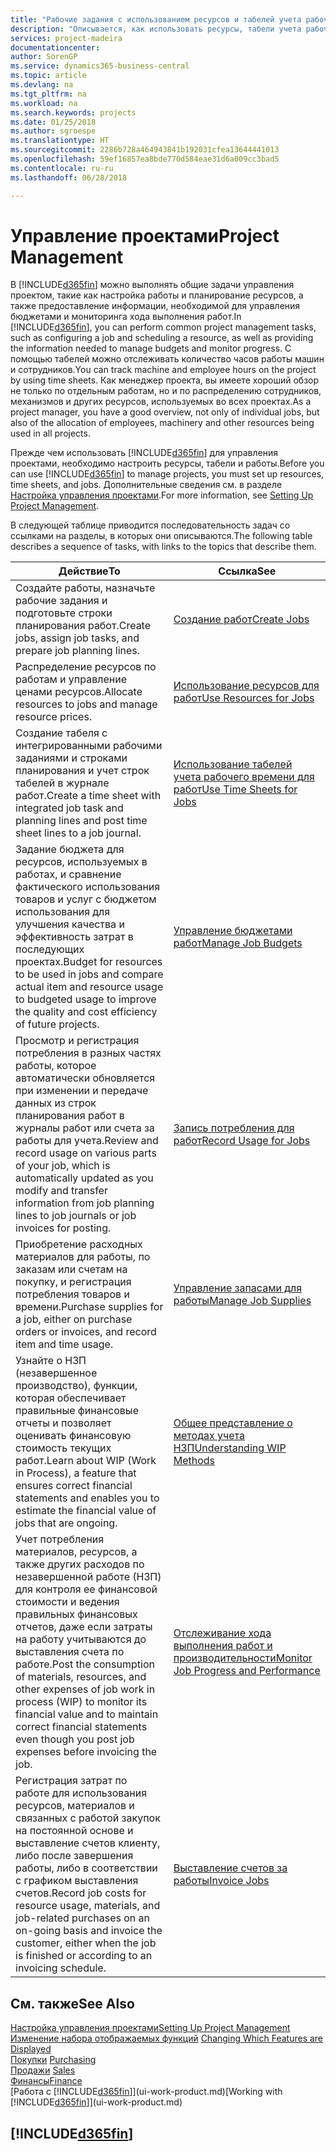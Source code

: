 ```yaml
---
title: "Рабочие задания с использованием ресурсов и табелей учета рабочего времени | Документы Майкрософт"
description: "Описывается, как использовать ресурсы, табели учета рабочего времени и работы для управления проектами."
services: project-madeira
documentationcenter: 
author: SorenGP
ms.service: dynamics365-business-central
ms.topic: article
ms.devlang: na
ms.tgt_pltfrm: na
ms.workload: na
ms.search.keywords: projects
ms.date: 01/25/2018
ms.author: sgroespe
ms.translationtype: HT
ms.sourcegitcommit: 2286b728a464943841b192031cfea13644441013
ms.openlocfilehash: 59ef16857ea8bde770d584eae31d6a009cc3bad5
ms.contentlocale: ru-ru
ms.lasthandoff: 06/28/2018

---
```

# <a name="project-management"></a><span data-ttu-id="49699-103">Управление проектами</span><span class="sxs-lookup"><span data-stu-id="49699-103">Project Management</span></span>
<span data-ttu-id="49699-104">В [!INCLUDE[d365fin](includes/d365fin_md.md)] можно выполнять общие задачи управления проектом, такие как настройка работы и планирование ресурсов, а также предоставление информации, необходимой для управления бюджетами и мониторинга хода выполнения работ.</span><span class="sxs-lookup"><span data-stu-id="49699-104">In [!INCLUDE[d365fin](includes/d365fin_md.md)], you can perform common project management tasks, such as configuring a job and scheduling a resource, as well as providing the information needed to manage budgets and monitor progress.</span></span> <span data-ttu-id="49699-105">С помощью табелей можно отслеживать количество часов работы машин и сотрудников.</span><span class="sxs-lookup"><span data-stu-id="49699-105">You can track machine and employee hours on the project by using time sheets.</span></span> <span data-ttu-id="49699-106">Как менеджер проекта, вы имеете хороший обзор не только по отдельным работам, но и по распределению сотрудников, механизмов и других ресурсов, используемых во всех проектах.</span><span class="sxs-lookup"><span data-stu-id="49699-106">As a project manager, you have a good overview, not only of individual jobs, but also of the allocation of employees, machinery and other resources being used in all projects.</span></span>

<span data-ttu-id="49699-107">Прежде чем использовать [!INCLUDE[d365fin](includes/d365fin_md.md)] для управления проектами, необходимо настроить ресурсы, табели и работы.</span><span class="sxs-lookup"><span data-stu-id="49699-107">Before you can use [!INCLUDE[d365fin](includes/d365fin_md.md)] to manage projects, you must set up resources, time sheets, and jobs.</span></span> <span data-ttu-id="49699-108">Дополнительные сведения см. в разделе [Настройка управления проектами](projects-setup-projects.md).</span><span class="sxs-lookup"><span data-stu-id="49699-108">For more information, see [Setting Up Project Management](projects-setup-projects.md).</span></span>  

<span data-ttu-id="49699-109">В следующей таблице приводится последовательность задач со ссылками на разделы, в которых они описываются.</span><span class="sxs-lookup"><span data-stu-id="49699-109">The following table describes a sequence of tasks, with links to the topics that describe them.</span></span>

| <span data-ttu-id="49699-110">Действие</span><span class="sxs-lookup"><span data-stu-id="49699-110">To</span></span> | <span data-ttu-id="49699-111">Ссылка</span><span class="sxs-lookup"><span data-stu-id="49699-111">See</span></span> |
| --- | --- |
| <span data-ttu-id="49699-112">Создайте работы, назначьте рабочие задания и подготовьте строки планирования работ.</span><span class="sxs-lookup"><span data-stu-id="49699-112">Create jobs, assign job tasks, and prepare job planning lines.</span></span> |[<span data-ttu-id="49699-113">Создание работ</span><span class="sxs-lookup"><span data-stu-id="49699-113">Create Jobs</span></span>](projects-how-create-jobs.md) |
| <span data-ttu-id="49699-114">Распределение ресурсов по работам и управление ценами ресурсов.</span><span class="sxs-lookup"><span data-stu-id="49699-114">Allocate resources to jobs and manage resource prices.</span></span> |[<span data-ttu-id="49699-115">Использование ресурсов для работ</span><span class="sxs-lookup"><span data-stu-id="49699-115">Use Resources for Jobs</span></span>](projects-how-use-resources.md) |
| <span data-ttu-id="49699-116">Создание табеля с интегрированными рабочими заданиями и строками планирования и учет строк табелей в журнале работ.</span><span class="sxs-lookup"><span data-stu-id="49699-116">Create a time sheet with integrated job task and planning lines and post time sheet lines to a job journal.</span></span> |[<span data-ttu-id="49699-117">Использование табелей учета рабочего времени для работ</span><span class="sxs-lookup"><span data-stu-id="49699-117">Use Time Sheets for Jobs</span></span>](projects-how-use-time-sheets.md) |
| <span data-ttu-id="49699-118">Задание бюджета для ресурсов, используемых в работах, и сравнение фактического использования товаров и услуг с бюджетом использования для улучшения качества и эффективность затрат в последующих проектах.</span><span class="sxs-lookup"><span data-stu-id="49699-118">Budget for resources to be used in jobs and compare actual item and resource usage to budgeted usage to improve the quality and cost efficiency of future projects.</span></span> |[<span data-ttu-id="49699-119">Управление бюджетами работ</span><span class="sxs-lookup"><span data-stu-id="49699-119">Manage Job Budgets</span></span>](projects-how-manage-budgets.md) |
| <span data-ttu-id="49699-120">Просмотр и регистрация потребления в разных частях работы, которое автоматически обновляется при изменении и передаче данных из строк планирования работ в журналы работ или счета за работы для учета.</span><span class="sxs-lookup"><span data-stu-id="49699-120">Review and record usage on various parts of your job, which is automatically updated as you modify and transfer information from job planning lines to job journals or job invoices for posting.</span></span> |[<span data-ttu-id="49699-121">Запись потребления для работ</span><span class="sxs-lookup"><span data-stu-id="49699-121">Record Usage for Jobs</span></span>](projects-how-record-job-usage.md) |
| <span data-ttu-id="49699-122">Приобретение расходных материалов для работы, по заказам или счетам на покупку, и регистрация потребления товаров и времени.</span><span class="sxs-lookup"><span data-stu-id="49699-122">Purchase supplies for a job, either on purchase orders or invoices, and record item and time usage.</span></span> |[<span data-ttu-id="49699-123">Управление запасами для работы</span><span class="sxs-lookup"><span data-stu-id="49699-123">Manage Job Supplies</span></span>](projects-how-manage-project-supplies.md) |
| <span data-ttu-id="49699-124">Узнайте о НЗП (незавершенное производство), функции, которая обеспечивает правильные финансовые отчеты и позволяет оценивать финансовую стоимость текущих работ.</span><span class="sxs-lookup"><span data-stu-id="49699-124">Learn about WIP (Work in Process), a feature that ensures correct financial statements and enables you to estimate the financial value of jobs that are ongoing.</span></span> |[<span data-ttu-id="49699-125">Общее представление о методах учета НЗП</span><span class="sxs-lookup"><span data-stu-id="49699-125">Understanding WIP Methods</span></span>](projects-understanding-wip.md) |
| <span data-ttu-id="49699-126">Учет потребления материалов, ресурсов, а также других расходов по незавершенной работе (НЗП) для контроля ее финансовой стоимости и ведения правильных финансовых отчетов, даже если затраты на работу учитываются до выставления счета по работе.</span><span class="sxs-lookup"><span data-stu-id="49699-126">Post the consumption of materials, resources, and other expenses of job work in process (WIP) to monitor its financial value and to maintain correct financial statements even though you post job expenses before invoicing the job.</span></span> |[<span data-ttu-id="49699-127">Отслеживание хода выполнения работ и производительности</span><span class="sxs-lookup"><span data-stu-id="49699-127">Monitor Job Progress and Performance</span></span>](projects-how-monitor-progress-performance.md) |
| <span data-ttu-id="49699-128">Регистрация затрат по работе для использования ресурсов, материалов и связанных с работой закупок на постоянной основе и выставление счетов клиенту, либо после завершения работы, либо в соответствии с графиком выставления счетов.</span><span class="sxs-lookup"><span data-stu-id="49699-128">Record job costs for resource usage, materials, and job-related purchases on an on-going basis and invoice the customer, either when the job is finished or according to an invoicing schedule.</span></span> |[<span data-ttu-id="49699-129">Выставление счетов за работы</span><span class="sxs-lookup"><span data-stu-id="49699-129">Invoice Jobs</span></span>](projects-how-invoice-jobs.md) |

## <a name="see-also"></a><span data-ttu-id="49699-130">См. также</span><span class="sxs-lookup"><span data-stu-id="49699-130">See Also</span></span>
[<span data-ttu-id="49699-131">Настройка управления проектами</span><span class="sxs-lookup"><span data-stu-id="49699-131">Setting Up Project Management</span></span>](projects-setup-projects.md)  
<span data-ttu-id="49699-132">[Изменение набора отображаемых функций](ui-experiences.md)    </span><span class="sxs-lookup"><span data-stu-id="49699-132">[Changing Which Features are Displayed](ui-experiences.md)    </span></span>  
<span data-ttu-id="49699-133">[Покупки](purchasing-manage-purchasing.md)       </span><span class="sxs-lookup"><span data-stu-id="49699-133">[Purchasing](purchasing-manage-purchasing.md)       </span></span>  
<span data-ttu-id="49699-134">[Продажи](sales-manage-sales.md)  </span><span class="sxs-lookup"><span data-stu-id="49699-134">[Sales](sales-manage-sales.md)  </span></span>  
[<span data-ttu-id="49699-135">Финансы</span><span class="sxs-lookup"><span data-stu-id="49699-135">Finance</span></span>](finance.md)  
<span data-ttu-id="49699-136">[Работа с [!INCLUDE[d365fin](includes/d365fin_md.md)]](ui-work-product.md)</span><span class="sxs-lookup"><span data-stu-id="49699-136">[Working with [!INCLUDE[d365fin](includes/d365fin_md.md)]](ui-work-product.md)</span></span>  

## [!INCLUDE[d365fin](includes/free_trial_md.md)]  
 


